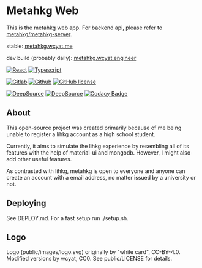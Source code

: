 # Metahkg Web

This is the metahkg web app. For backend api, please refer to [metahkg/metahkg-server](https://gitlab.com/metahkg/metahkg-server).

stable: [metahkg.wcyat.me](https://metahkg.wcyat.me)

dev build (probably daily): [metahkg.wcyat.engineer](https://metahkg.wcyat.engineer)

[![React](https://badges.aleen42.com/src/react.svg)](http://reactjs.org/)
[![Typescript](https://badges.aleen42.com/src/typescript.svg)](https://www.typescriptlang.org/)

[![Gitlab](https://badges.aleen42.com/src/gitlab.svg)](https://github.com/metahkg-web/metahkg)
[![Github](https://badges.aleen42.com/src/github.svg)](https://github.com/metahkg-web/metahkg)
[![GitHub license](https://img.shields.io/github/license/metahkg-web/metahkg)](https://github.com/metahkg/metahkg-web/blob/master/LICENSE)

[![DeepSource](https://deepsource.io/gh/metahkg/metahkg-web.svg/?label=active+issues&show_trend=true&token=oM1NNBO8D9mefjjcuiCmPQoS)](https://deepsource.io/gh/metahkg/metahkg-web/?ref=repository-badge)
[![DeepSource](https://deepsource.io/gh/metahkg/metahkg-web.svg/?label=resolved+issues&show_trend=true&token=oM1NNBO8D9mefjjcuiCmPQoS)](https://deepsource.io/gh/metahkg/metahkg-web/?ref=repository-badge)
[![Codacy Badge](https://app.codacy.com/project/badge/Grade/0c0ee09f0cca4d6fa17d3b4f4465faf8)](https://www.codacy.com/gl/metahkg/metahkg-web/dashboard?utm_source=gitlab.com&amp;utm_medium=referral&amp;utm_content=metahkg/metahkg-web&amp;utm_campaign=Badge_Grade)

## About

This open-source project was created primarily because of me being unable to register a lihkg account as a high school student.

Currently, it aims to simulate the lihkg experience by resembling all of its features with the help of material-ui and mongodb. However, I might also add other useful features.

As contrasted with lihkg, metahkg is open to everyone and anyone can create an account with a email address, no matter issued by a university or not.

## Deploying

See DEPLOY.md.
For a fast setup run ./setup.sh.

## Logo

Logo (public/images/logo.svg) originally by "white card", CC-BY-4.0.
Modified versions by wcyat, CC0.
See public/LICENSE for details.
